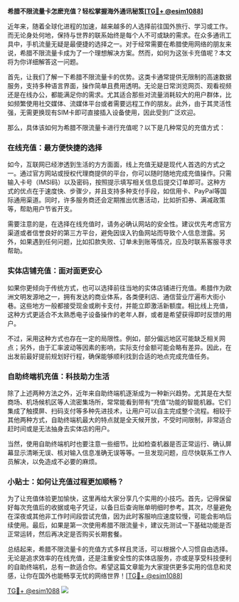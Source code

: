 **希腊不限流量卡怎麽充值？轻松掌握海外通讯秘笈[[TG💪+ @esim1088](https://t.me/s/esim1088)]**

近年来，随着全球化进程的加速，越来越多的人选择前往国外旅行、学习或工作。而无论身处何地，保持与世界的联系始终是每个人不可或缺的需求。在众多通讯工具中，手机流量无疑是最便捷的选择之一。对于经常需要在希腊使用网络的朋友来说，希腊不限流量卡成为了一个理想解决方案。然而，如何为这张卡充值呢？本文将为你详细解答这一问题。

首先，让我们了解一下希腊不限流量卡的优势。这类卡通常提供无限制的高速数据服务，支持多种语言界面，操作简单且费用透明。无论是日常浏览网页、观看视频还是在线办公，都能满足你的需求。尤其适合那些对流量消耗较大的用户群体，比如频繁使用社交媒体、流媒体平台或者需要远程工作的朋友。此外，由于其灵活性强，无需更换现有SIM卡即可直接插入设备使用，因此受到广泛欢迎。

那么，具体该如何为希腊不限流量卡进行充值呢？以下是几种常见的充值方式：

### 在线充值：最方便快捷的选择

如今，互联网已经渗透到生活的方方面面，线上充值无疑是现代人首选的方式之一。通过官方网站或授权代理商提供的平台，你可以随时随地完成充值操作。只需输入卡号（IMSI码）以及密码，按照提示填写相关信息后提交订单即可。这种方式的优点在于速度快、步骤少，并且支持多种支付手段，如信用卡、PayPal等国际通用渠道。同时，许多服务商还会定期推出优惠活动，比如折扣券、满减政策等，帮助用户节省开支。

需要注意的是，在选择在线充值时，请务必确认网站的安全性。建议优先考虑官方渠道或者信誉良好的第三方平台，避免因误入钓鱼网站而导致个人信息泄露。另外，如果遇到任何问题，比如扣款失败、订单未到账等情况，应及时联系客服寻求帮助。

### 实体店铺充值：面对面更安心

如果你更倾向于传统方式，也可以选择前往当地的实体店铺进行充值。希腊作为欧洲文明发源地之一，拥有发达的商业体系，各类便利店、通信营业厅遍布大街小巷。这些地方一般都接受现金或刷卡支付，并能立即激活新额度。相比线上充值，这种方式更适合不太熟悉电子设备操作的老年人群，或者是希望获得即时反馈的用户。

不过，采用这种方式也存在一定的局限性。例如，部分偏远地区可能缺乏相关网点；另外，由于汇率波动等因素的影响，实际支付金额可能会略有差异。因此，在出发前最好提前规划好行程，确保能够顺利找到合适的地点完成充值任务。

### 自助终端机充值：科技助力生活

除了上述两种方法之外，近年来自助终端机逐渐成为一种新兴趋势。尤其是在大型商场、机场候机区等人流密集场所，常常能看到带有“充值”功能的智能机器。它们集成了触摸屏、扫码支付等多种先进技术，让用户可以自主完成整个流程。相较于其他两种方式，自助终端机最大的特点就是全天候开放，不受时间限制，非常适合赶时间或是无法抽身去实体店的用户。

当然，使用自助终端机时也要注意一些细节。比如检查机器是否正常运行、确认屏幕显示清晰无误、核对输入信息准确无误等等。一旦发现问题，应尽快联系工作人员解决，以免造成不必要的麻烦。

### 小贴士：如何让充值过程更加顺畅？

为了让充值体验更加愉快，这里再给大家分享几个实用的小技巧。首先，记得保留好每次充值后的收据或电子凭证，以备日后查询账单明细时参考。其次，尽量避免在深夜或其他非工作时间段尝试充值，因为此时客服响应速度较慢，可能会影响后续使用。最后，如果是第一次使用希腊不限流量卡，建议先测试一下基础功能是否正常运转，然后再决定是否购买长期套餐。

总结起来，希腊不限流量卡的充值方式多样且灵活，可以根据个人习惯自由选择。无论是追求效率的在线充值，还是注重安全性的实体店服务，亦或是享受科技便利的自助终端机，总有一款适合你。希望这篇文章能为大家提供更多实用的信息和灵感，让你在国外也能畅享无忧的网络世界！[[TG💪+ @esim1088](https://t.me/s/esim1088)]

[TG💪+ @esim1088](https://t.me/s/esim1088) ![](https://i.postimg.cc/4NQfJmqS/Snipaste-2025-05-13-00-14-12.png)